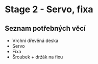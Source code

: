 # Stage 2 - Servo, fixa

## Seznam potřebných věcí
 - Vrchní dřevěná deska
 - Servo
 - Fixa
 - Šroubek + držák na fixu


